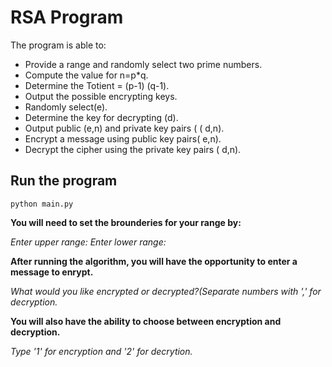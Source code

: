# RSA Program

The program is able to:

- Provide a range and randomly select two prime numbers.
- Compute the value for n=p*q.
- Determine the Totient = (p-1) (q-1).
- Output the possible encrypting keys.
- Randomly select(e).
- Determine the key for decrypting (d).
- Output public  (e,n) and private key pairs ( ( d,n).
- Encrypt a message using public key pairs( e,n).
- Decrypt the cipher using the private key pairs ( d,n).

## Run the program

```shell
python main.py
```

**You will need to set the brounderies for your range by:**

*Enter upper range:*
*Enter lower range:*

**After running the algorithm, you will have the opportunity to enter a message to enrypt.**

*What would you like encrypted or decrypted?(Separate numbers with ',' for decryption.*

**You will also have the ability to choose between encryption and decryption.**

*Type '1' for encryption and '2' for decrytion.*
